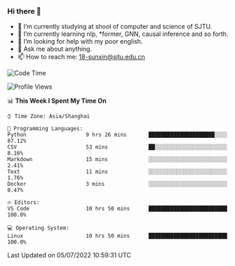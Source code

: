 ### Hi there 👋

<!--
**sunxin000/sunxin000** is a ✨ _special_ ✨ repository because its `README.md` (this file) appears on your GitHub profile.

Here are some ideas to get you started:

- 🔭 I’m currently working on ...
- 🌱 I’m currently learning ...
- 👯 I’m looking to collaborate on ...
- 🤔 I’m looking for help with ...
- 💬 Ask me about ...
- 📫 How to reach me: ...
- 😄 Pronouns: ...
- ⚡ Fun fact: ...
-->
- 🏫 I’m currently studying at shool of computer and science of SJTU.
- 🌱 I’m currently learning nlp, \*former, GNN, causal inference and so forth.
- 🤔 I’m looking for help with my poor english.
- 💬 Ask me about anything.
- 📫 How to reach me: 18-sunxin@sjtu.edu.cn
<!--START_SECTION:waka-->
![Code Time](http://img.shields.io/badge/Code%20Time-245%20hrs%203%20mins-blue)

![Profile Views](http://img.shields.io/badge/Profile%20Views-3-blue)

📊 **This Week I Spent My Time On** 

```text
⌚︎ Time Zone: Asia/Shanghai

💬 Programming Languages: 
Python                   9 hrs 26 mins       █████████████████████░░░░   87.12% 
CSV                      53 mins             ██░░░░░░░░░░░░░░░░░░░░░░░   8.16% 
Markdown                 15 mins             ░░░░░░░░░░░░░░░░░░░░░░░░░   2.41% 
Text                     11 mins             ░░░░░░░░░░░░░░░░░░░░░░░░░   1.76% 
Docker                   3 mins              ░░░░░░░░░░░░░░░░░░░░░░░░░   0.47%

🔥 Editors: 
VS Code                  10 hrs 50 mins      █████████████████████████   100.0%

💻 Operating System: 
Linux                    10 hrs 50 mins      █████████████████████████   100.0%

```


 Last Updated on 05/07/2022 10:59:31 UTC
<!--END_SECTION:waka-->
